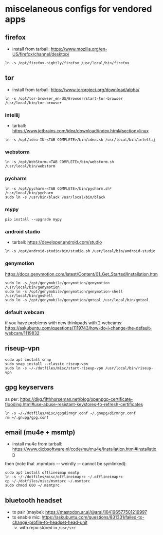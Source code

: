 # miscelaneous configs for vendored apps

## firefox

- install from tarball: https://www.mozilla.org/en-US/firefox/channel/desktop/

```shell
ln -s /opt/firefox-nightly/firefox /usr/local/bin/firefox
```

## tor

- install from tarball: https://www.torproject.org/download/alpha/

```shell
ln -s /opt/tor-browser_en-US/Browser/start-tor-browser /usr/local/bin/tor-browser
```

### intellij

- tarball: https://www.jetbrains.com/idea/download/index.html#section=linux

```shell
ln -s /opt/idea-IU-<TAB COMPLETE>/bin/idea.sh /usr/local/bin/intellij
```

### webstorm

```shell
ln -s /opt/WebStorm-<TAB COMPLETE>/bin/webstorm.sh /usr/local/bin/webstorm
```

### pycharm

``` shell
ln -s /opt/pycharm-<TAB COMPLETE>/bin/pycharm.sh* /usr/local/bin/pycharm
sudo ln -s /usr/bin/black /usr/local/bin/black
```

### mypy

``` shell
pip install --upgrade mypy
```

### android studio

- tarball: https://developer.android.com/studio

```shell
ln -s /opt/android-studio/bin/studio.sh /usr/local/bin/android-studio
```

### genymotion

https://docs.genymotion.com/latest/Content/01_Get_Started/Installation.htm

```shell
sudo ln -s /opt/genymobile/genymotion/genymotion /usr/local/bin/genymotion
sudo ln -s /opt/genymobile/genymotion/genymotion-shell /usr/local/bin/gmshell
sudo ln -s /opt/genymobile/genymotion/gmtool /usr/local/bin/gmtool
```

### default webcam

if you have problems with new thinkpads with 2 webcams:
https://askubuntu.com/questions/1119743/how-do-i-change-the-default-webcam/1119832

## riseup-vpn

```shell
sudo apt install snap
sudo snap install --classic riseup-vpn
sudo ln -s ~/-/dotfiles/misc/start-riseup-vpn /usr/local/bin/riseup-vpn
```

## gpg keyservers

as per: https://dkg.fifthhorseman.net/blog/openpgp-certificate-flooding.html#use-abuse-resistant-keystores-to-refresh-certificates

``` shell
ln -s ~/-/dotfiles/misc/gpgdirmgr.conf ~/.gnupg/dirmngr.conf
rm ~/.gnupg/gpg.conf
```

## email (mu4e + msmtp)

- install mu4e from tarball: https://www.djcbsoftware.nl/code/mu/mu4e/Installation.html#Installation

then (note that .mpmtprc -- weirdly -- cannot be symlinked):

```shell
sudo apt install offlineimap msmtp
ln -s ~/-/dotfiles/misc/offlineimaprc ~/.offlineimaprc
cp ~/-/dotfiles/misc/msmtprc ~/.msmtprc
sudo chmod 600 ~/.msmtprc
```

## bluetooth headset
- to pair (maybe): https://mastodon.ar.al/@aral/104196577501219997
- to enable mic: https://askubuntu.com/questions/831331/failed-to-change-profile-to-headset-head-unit
  - with repo stored in `/usr/src`
